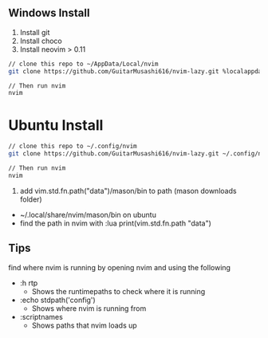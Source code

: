 
## Windows Install
1. Install git
2. Install choco
3. Install neovim > 0.11

```bash
// clone this repo to ~/AppData/Local/nvim
git clone https://github.com/GuitarMusashi616/nvim-lazy.git %localappdata%/nvim

// Then run nvim
nvim
```

# Ubuntu Install
```bash
// clone this repo to ~/.config/nvim
git clone https://github.com/GuitarMusashi616/nvim-lazy.git ~/.config/nvim

// Then run nvim
nvim
```
1. add vim.std.fn.path("data")/mason/bin to path (mason downloads folder)
  - ~/.local/share/nvim/mason/bin on ubuntu
  - find the path in nvim with :lua print(vim.std.fn.path "data")



## Tips

find where nvim is running by opening nvim and using the following
- :h rtp
  - Shows the runtimepaths to check where it is running
- :echo stdpath('config')
  - Shows where nvim is running from
- :scriptnames
  - Shows paths that nvim loads up

